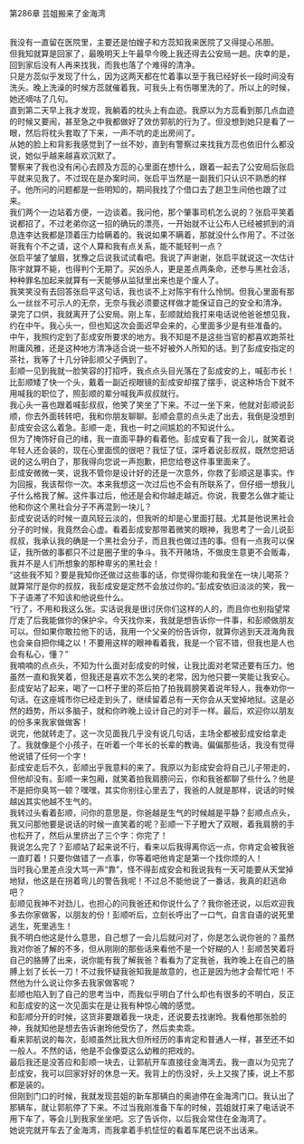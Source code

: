 第286章 芸姐搬来了金海湾
<br />我没有一直留在医院里，主要还是怕嫂子和方蕊知我来医院了又得提心吊胆。<br />但我知就算是回家了，最晚明天上午最早今晚上我还得去公安局一趟。庆幸的是，回到家后没有人再来找我，而我也落了个难得的清净。<br />只是方蕊似乎发现了什么，因为这两天都在忙着事以至于我已经好长一段时间没有洗头。晚上洗澡的时候方蕊就催着我，可我头上有伤哪里洗的了。所以上的时候，她还嘀咕了几句。<br />直到第二天早上我才发现，我躺着的枕头上有血迹。我原以为方蕊看到那几点血迹的时候又要闹，甚至急之中我都做好了效仿郭航的行为了。但没想到她只是看了一眼，然后将枕头套取了下来，一声不吭的走出房间了。<br />从她的脸上和背影我感觉到了一丝不妙，直到有警察过来找我方蕊也依旧什么都没说，她似乎越来越喜欢沉默了。<br />警察来了我也没有闲心去顾及方蕊的心里面在想什么，跟着一起去了公安局后张启平就来见我了。不过现在是办案时间，张启平当然是一副我们只认识不熟悉的样子。他所问的问题都是一些明知的，期间我找了个借口去了趟卫生间他也跟了过来。<br />我们两个一边站着方便，一边谈着。我问他，那个肇事司机怎么说的？张启平笑着说都招了，不过老弟你这一招的确玩的漂亮，一开始就不让公布人已经被抓到的消息连李达我都是顶着压力给瞒着的。我说如果不瞒着，那就没什么作用了。不过张哥我有个不之请，这个人算和我有点关系，能不能轻判一点？<br />张启平皱了皱眉，犹豫之后说我试试看吧。我说了声谢谢，张启平就说这一次估计陈宇就算不毙，也得判个无期了。买凶杀人，更是差点两条命，还参与黑社会活，种种罪名加起来就算有一天能够从监狱里出来也是个废人了。<br />我笑笑没有去回答张启平这句话，我也谈不上对陈宇有什么怜悯。但我心里面有那么一丝丝不可示人的无奈，无奈与我必须要这样做才能保证自己的安全和清净。<br />录完了口供，我就离开了公安局。刚上车，彭顺就给我打来电话说他爸爸想见我，约在中午。我心头一，但也知这次会面迟早会来的，心里面多少是有些准备的。<br />中午，我照约定到了彭成安所要求的地方。我不知是不是这些当官的都喜欢跑茶社附庸风雅，还是这种地方清净适合说一些不好被外人所知的话。到了彭成安指定的茶社，我等了十几分钟彭顺父子俩到了。<br />彭顺一见到我就一脸笑容的打招呼，我点点头目光落在了彭成安的上，喊彭市长！比彭顺矮了快一个头，戴着一副近视眼镜的彭成安却摆了摆手，说这种场合下就不用喊我的职位了，照彭顺的辈分喊我声叔叔就行。<br />我心头一喜也跟着喊彭叔叔，他笑了笑坐了下来。不过一坐下来，他就对彭顺说彭顺，你去外面转转吧，我和你朋友聊聊。彭顺会意的点头走了出去，我倒是没想到彭成安会这么着急。彭顺一走，我也一时之间尴尬的不知说什么。<br />但为了掩饰好自己的绪，我一直面平静的看着他。彭成安看了我一会儿，就笑着说年轻人还会装的，现在心里面慌的很吧？我怔了怔，深呼着说彭叔叔，既然您把话说的这么明白了，那我得向您说一声抱歉，把您给卷这件事里面来了。<br />彭成安微微一笑，说我不管你是设计好的还是一次意外，你救了彭顺这是事实。作为回报，我该帮你一次。本来我想这一次过后也不会有所联系了，但仔细一想我儿子什么格我了解。这件事过后，他还是会和你越走越近。你说，我要怎么做才能让他和你这个黑社会分子不再混到一块儿？<br />彭成安说话的时候一直风轻云淡的，但我听的却是心里面打鼓。尤其是他说黑社会分子的时候，我竟然会心虚。看着彭成安那带着微笑的眼神，我思考了一会儿说彭叔叔，我承认我的确是一个黑社会分子，而且我也做过违的事。但有一点我可以保证，我所做的事都只不过是圈子里的争斗。我不开赌场，不做皮生意更不会贩毒，我并不是人们所想象的那种卑劣的黑社会！<br />“这些我不知？要是我知你还做过这些事的话，你觉得你能和我坐在一块儿喝茶？就算常厅是你的叔叔，我彭成安是定然不会放过你的。”彭成安依旧淡淡的笑，我一下子语滞了不知该和他说些什么。<br />“行了，不用和我这么张。实话说我是很讨厌你们这样的人的，而且你也别指望常厅走了后我能做你的保护伞。今天找你来，我就是想告诉你一件事，和彭顺做朋友可以。但如果你敢拉他下的话，我用一个父亲的份告诉你，就算你逃到天涯海角我也会亲自把你绳之以！不要用这样的眼神看着我，我是一个官不错，但我也是人也会有私心，懂？”<br />我喃喃的点点头，不知为什么面对彭成安的时候，让我比面对老常还要有压力。他虽然一直和我笑着，但我还是喜欢不怎么笑的老常，因为他只要一笑能让我安心。<br />彭成安站了起来，喝了一口杯子里的茶后拍了拍我肩膀笑着说年轻人，我奉劝你一句话。在这座城市你已经走到头了，继续留着总有一天你会从天堂掉地狱。这是必然的趋势，所以多脑子，就和你昨晚上设计自己的对手一样。最后，欢迎你以朋友的份多来我家做做客！<br />说完，他就转走了。这一次见面我几乎没有说几句话，主场全都被彭成安给拿走了。我就像是个小孩子，在听着一个年长的长辈的教诲。偏偏那些话，我没有觉得他说错了任何一个字！<br />彭成安走后不久，彭顺出乎我意料的来了。我原以为彭成安会将自己儿子带走的，但他却没有。彭顺一来包厢，就笑着拍我肩膀问云，你和我爸都聊了些什么？他是不是把你臭骂一顿？嘿嘿，其实你别往心里去了，我爸的人就是那样，说话的时候越凶其实他越不生气的。<br />我转过头看着彭顺，问你的意思是，你爸越是生气的时候越是平静？彭顺点点头，我又问那他要是说话的时候一直笑着的呢？彭顺一下子瞪大了双眼，着我肩膀的手也松开了，然后从里挤出了三个字：你完了！<br />我说怎么完了？彭顺站了起来说不行，看来以后我得离你远一点，你肯定会被我爸一直盯着！只要你做错了一点事，你等着吧他肯定是第一个找你烦的人！<br />当时我心里差点没大骂一声“靠”，怪不得彭成安会和我说我有一天可能要从天堂掉地狱，他这是在拐着弯儿的警告我呢！不过总不能他说了一番话，我真的赶逃命吧？<br />彭顺见我神不对劲儿，也担心的问我爸还和你说什么了？我你爸还说，以后欢迎我多去你家做客，以朋友的份！彭顺听后，立刻长呼出了一口气，自言自语的说死里逃生，死里逃生！<br />我不明白他这是什么意思，自己想了一会儿后就问对了，你是怎么说你爸的？虽然我对你爸了解的不多，但从刚刚的那些话来看他不是一个好糊的人！彭顺苦笑着将自己的胳膊了出来，说你能有我了解我爸？看看为了定我爸，我昨晚上在自己的胳膊上划了长长一刀！不过我怀疑我爸知我是故意的，也正是因为他才会帮忙吧！不然他为什么说让你多去我家做客呢？<br />彭顺也陷入到了自己的思考当中，而我似乎明白了什么却也有很多的不明白，反正和彭成安的这一次见面实在是让我有种惊心魄的感觉。<br />和彭顺分开的时候，这货非要跟着我一块走，还说要去找谢玲。我看他那张脸的神，我就知他是想去告诉谢玲他受伤了，然后卖卖乖。<br />看来郭航说的每次，彭顺虽然比我大但所经历的事肯定和普通人一样，甚至还不如一般人。不然的话，他是不会像耍这么幼稚的把戏的。<br />最后我还是没答应和彭顺一块去，让郭航开车直接往金海湾去。我一直以为见完了彭成安，我可以回家好好的休息一天。我背上的伤没好，头上又挨了揍，说上不那都是装的。<br />但刚到门口的时候，我就发现芸姐的新车那辆白的奥迪停在金海湾门口。我认出了那辆车，就让郭航停了下来。不过当我刚准备下车的时候，芸姐就打来了电话说不用下车了，等会儿到我家坐坐吧。忘了告诉你，以后我会常住在金海湾了。<br />她说完就开车去了金海湾，而我拿着手机怔怔的看着车尾巴说不出话来。